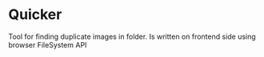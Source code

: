 <h1>Quicker</h1>
<p>Tool for finding duplicate images in folder. Is written on frontend side using browser FileSystem API</p>
